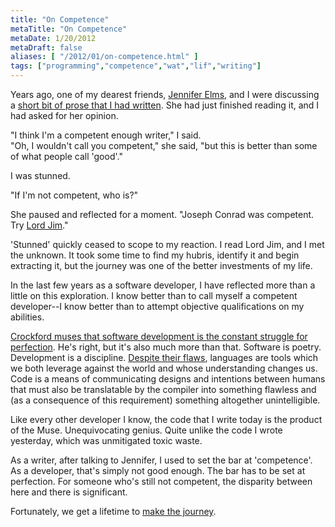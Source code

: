 ```yaml
---
title: "On Competence"
metaTitle: "On Competence"
metaDate: 1/20/2012
metaDraft: false
aliases: [ "/2012/01/on-competence.html" ]
tags: ["programming","competence","wat","lif","writing"]
---
```


Years ago, one of my dearest friends, [Jennifer Elms](https://plus.google.com/100156336256357757639/posts), and I were discussing a [short bit of prose that I had written](https://docs.google.com/document/d/1j5VYxBe-6nTMMt8Gm4ajcoYjryVYjefDOrJDsMaEacI/edit). She had just finished reading it, and I had asked for her opinion.  
  
"I think I'm a competent enough writer," I said.  
"Oh, I wouldn't call you competent," she said, "but this is better than some of what people call 'good'."  
  
I was stunned.  
  
"If I'm not competent, who is?"  
  
She paused and reflected for a moment. "Joseph Conrad was competent. Try [Lord Jim](http://en.wikipedia.org/wiki/Lord_Jim)."  
  
'Stunned' quickly ceased to scope to my reaction. I read Lord Jim, and I met the unknown. It took some time to find my hubris, identify it and begin extracting it, but the journey was one of the better investments of my life.  
  
In the last few years as a software developer, I have reflected more than a little on this exploration. I know better than to call myself a competent developer--I know better than to attempt objective qualifications on my abilities.  
  
[Crockford muses that software development is the constant struggle for perfection](http://speakerrate.com/talks/7475). He's right, but it's also much more than that. Software is poetry. Development is a discipline. [Despite their flaws](https://www.destroyallsoftware.com/talks/wat), languages are tools which we both leverage against the world and whose understanding changes us. Code is a means of communicating designs and intentions between humans that must also be translatable by the compiler into something flawless and (as a consequence of this requirement) something altogether unintelligible.  
  
Like every other developer I know, the code that I write today is the product of the Muse. Unequivocating genius. Quite unlike the code I wrote yesterday, which was unmitigated toxic waste.  
  
As a writer, after talking to Jennifer, I used to set the bar at 'competence'. As a developer, that's simply not good enough. The bar has to be set at perfection. For someone who's still not competent, the disparity between here and there is significant.  
  
Fortunately, we get a lifetime to [make the journey](http://hiking.luddites.me/2011/05/seeing-tree-for-forest.html).